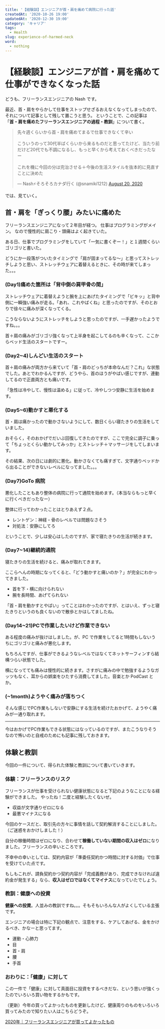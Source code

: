 ```yaml
---
title: '【経験談】エンジニアが首・肩を痛めて病院に行った話'
createdAt: '2020-10-26 19:00'
updatedAt: '2020-12-30 19:00'
category: 'キャリア'
tags:
  - Health
slug: experience-of-harmed-neck
word:
  - nothing
---
```


# 【経験談】エンジニアが首・肩を痛めて仕事ができなくなった話

どうも、フリーランスエンジニアの Nash です。

最近、首・肩をやらかして仕事をストップせざるおえなくなってしまったので、それについて記事として残して置こうと思う。
ということで、この記事は「**首・肩を痛めたフリーランスエンジニアの過程・教訓**」について書く。

<!-- Twitter -->
<blockquote class="twitter-tweet"><p lang="ja" dir="ltr">先々週くらいから首・肩を痛めてまるで仕事できなくて辛い<br><br>こういうのって30代半ばくらいから来るものだと思ってたけど、当たり前だけど20代でも不調になるし、もっと早くから考えておくべきだったなー<br><br>これを機に今回の分は完治させる＋今後の生活スタイルを抜本的に見直すことに決めた</p>&mdash; Nash⚡️そろそろカナダ行く (@snamiki1212) <a href="https://twitter.com/snamiki1212/status/1296336857609859072?ref_src=twsrc%5Etfw">August 20, 2020</a></blockquote> <script async src="https://platform.twitter.com/widgets.js" charset="utf-8"></script>
<!-- Twitter -->

では、見ていく。
## 首・肩を「ぎっくり腰」みたいに痛めた

フリーランスエンジニアになって２年目が経つ。
仕事はプログラミングがメイン。
なので慢性的に肩こり・頭痛はよく起きていた。

ある日、仕事でプログラミングをしていて「一気に書くぞー！」と１週間くらいゴリゴリと書いた。

どうにか一段落がついたタイミングで「肩が固まってるな〜」と思ってストレッチしようと思い、ストレッチウェアに着替えるときに、その時が来てしまった。。。

### (Day1)痛めた箇所は「背中側の肩甲骨の間」

ストレッチウェアに着替えようと腕を上にあげたタイミングで「ビキッ」と背中側に一瞬強い痛みが走る。「あれ、これやばくね」と思ったのですが、そのとおりで徐々に痛みが深くなってくる。

こうならないようにストレッチをしようと思ったのですが、一手遅かったようですね。。。

首＋肩の痛みがゴリゴリ強くなって上半身を起こしてるのも辛くなって、ここからベッド生活のスタートですー。

### (Day2~4)しんどい生活のスタート

首＋肩の痛みが両方から来ていて「首・肩のどっちが本命なんだ？これ」な状態でした。あとでわかるんですが、どうやら、首のほうがやばい感じですが、連動してるので正直両方とも痛いです。

「急性は冷やして、慢性は温める」に従って、冷やしつつ安静に生活を始めます。

### (Day5~6)動かすと悪化する

首・肩は痛かったので動かさないようにして、数日くらい寝たきりの生活をしていました。

おそらく，そのおかげでだいぶ回復してきたのですが、ここで完全に調子に乗って「ちょっとくらい動かしてみっか」とストレッチ＋マッサージをしてしまいます。

その結果、次の日には劇的に悪化。動かさなくても痛すぎて、文字通りベッドから出ることができないレベルになってました。。。

### (Day7)GoTo 病院

悪化したこともあり整体の病院に行って通院を始めます。（本当ならもっと早くに行くべきだったなー）

整体に行ってわかったことはとりあえず２点。

- レントゲン：神経・骨のレベルでは問題なさそう
- 対処法：安静にしてろ

ということで、少しは安心はしたのですが、家で寝たきりの生活が続きます。

### (Day7~14)継続的通院

寝たきりの生活を続けると、痛みが取れてきます。

ここらへんの時期になってくると、「どう動かすと痛いのか？」が完全にわかってきました。

- 首を下・横に向けられない
- 腕を長時間、あげてられない

「首・肩を動かすとやばい」ってことはわかったのですが、とはいえ、ずっと寝たきりというのも良くないので散歩とかはしてましたね。

### (Day14~21)PCで作業したいけど作業できない

ある程度の痛みが抜けはしました。が、PC で作業をしてると1時間もしないうちにゴリゴリと痛みが悪化します。

もちろんですが、仕事ができるようなレベルではなくてネットサーフィンすら結構つらい状態でした。

横になってても痛みは慢性的に続きます。さすがに痛みの中で勉強するようなガッツもなく、耳からの娯楽をひたすら消費してました。音楽とか PodCast とか。

### (~1month)ようやく痛みが落ちつく

そんな感じでPC作業もしないで安静にする生活を続けたおかげて、ようやく痛みが一通り取れます。

---

今はおかげでPC作業もできる状態にはなっているのですが、またこうなりそうなので怖いのと自戒のためにも記事に残しておきます。

## 体験と教訓

今回の一件について、得られた体験と教訓について書いていきます。

### 体験：フリーランスのリスク

フリーランスが仕事を受けられない健康状態になると下記のようなことになる経験ができました。
やったね！二度と経験したくないぜ。

- 収益が文字通りゼロになる
- 最悪マイナスになる

今回のケースだと、取引先の方々に事情を話して契約解消することにしました。（ご迷惑をおかけしました！）

自分の稼働時間はゼロになり、合わせて**稼働していない期間の収入はゼロ**になりました。フリーランスの辛いところです。

不幸中の幸いとしては、契約内容が「準委任契約かつ時間に対する対価」で仕事を受けていた点です。

もしもこれが、請負契約かつ契約内容が「完成義務があり、完成できなければ違約金が発生する」なら、**収入はゼロではなくてマイナス**になっていたでしょう。

### 教訓：健康への投資

**健康への投資**。人並みの教訓ですね。。。そもそもいろんな人がよくしている主張です。

エンジニアの場合は特に下記の観点で、注意をする、ケアしてあげる、金をかけるべき、かなーと思ってます。

- 運動・心肺力
- 目
- 首・肩
- 腰
- 手首


### おわりに：「健康」に対して

この一件で「健康」に対して真面目に投資をするべきだな、という思いが強くったのでいろいろ買い物をするかもです。

（更新）今年の買ってよかったものを更新したけど、健康周りのものをいろいろ買ってみたので知りたい人はこちらどうぞ。

[2020年｜フリーランスエンジニアが買ってよかったもの](/2020-good-items)

